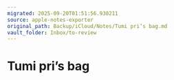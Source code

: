 ```yaml
---
migrated: 2025-09-20T01:51:56.930211
source: apple-notes-exporter
original_path: Backup/iCloud/Notes/Tumi pri’s bag.md
vault_folder: Inbox/to-review
---
```

# Tumi pri’s bag

